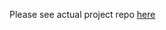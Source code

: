 Please see actual project repo [here](https://github.com/justinpjtate1/react-project-create-playlists)

